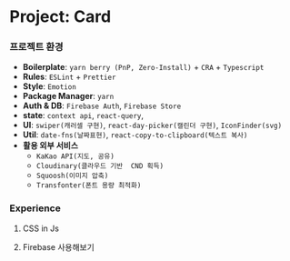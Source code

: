 # Project: Card

### 프로젝트 환경

- **Boilerplate**: `yarn berry (PnP, Zero-Install)` + `CRA` + `Typescript`
- **Rules**: `ESLint` + `Prettier`
- **Style**: `Emotion`
- **Package Manager**: `yarn`
- **Auth & DB**: `Firebase Auth`, `Firebase Store`
- **state**: `context api`, `react-query`,
- **UI**: `swiper(캐러셀 구현)`, `react-day-picker(캘린더 구현)`, `IconFinder(svg)`
- **Util**: `date-fns(날짜표현)`, `react-copy-to-clipboard(텍스트 복사)`
- **활용 외부 서비스**
    - `KaKao API(지도, 공유)`
    - `Cloudinary(클라우드 기반  CND 획득)`
    - `Squoosh(이미지 압축)`
    - `Transfonter(폰트 용량 최적화)`

### Experience

1. CSS in Js

1. Firebase 사용해보기


